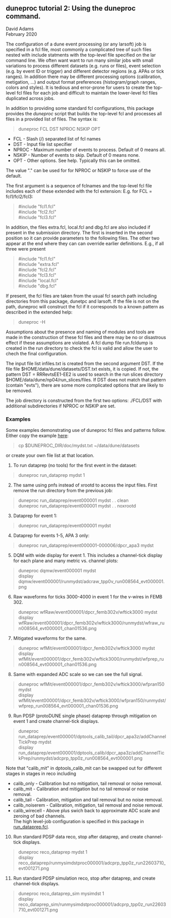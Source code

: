 ## duneproc tutorial 2: Using the duneproc command.

David Adams   
February 2020

The configuration of a dune event processing (or any larsoft) job is specified in a fcl
file, most commonly a complicated tree of such files nested with include statments
with the top-level file specified on the lar command line.
We often want want to run many similar jobs with small variations to process different
datasets (e.g. runs or files), event selection (e.g. by event ID or trigger)
and different detector regions (e.g. APAs or tick ranges).
In addition there may be different processing options (calibration, metigation, ...)
and output format preferences (histogram/graph ranges, colors and styles).
It is tedious and error-prone for users to create the top-level fcl files for each job
and difficult to maintain the lower-level fcl files duplicated across jobs.

In addition to providing some standard fcl configurations, this package provides the *duneproc*
script that builds the top-level fcl and processes all files in a provided list of files.
The syntax is:

> duneproc FCL DST NPROC NSKIP OPT

* FCL - Slash (/) separated list of fcl names
* DST - Input file list specifier
* NPROC - Maximum number of events to process. Default of 0 means all.
* NSKIP - Number of events to skip. Default of 0 means none.
* OPT - Other options. See help. Typically this can be omitted.

The value "." can be used for for NPROC or NSKIP to force use of the default.

The first argument is a sequence of fclnames and the top-level fcl
file includes each of these extended with the fcl extension:
E.g. for FCL = fcl1/fcl2/fcl3:

> #include "fcl1.fcl"  
> #include "fcl2.fcl"  
> #include "fcl3.fcl"  

In addition, the files extra.fcl, local.fcl and dbg.fcl are also included if
present in the submission directory.
The first is inserted in the second position so it can provide parameters
to the following files.
The other two appear at the end where they can can override earlier definitions.
E.g., if all three were present

> #include "fcl1.fcl"  
> #include "extra.fcl"  
> #include "fcl2.fcl"  
> #include "fcl3.fcl"  
> #include "local.fcl"  
> #include "dbg.fcl"

If present, the fcl files are taken from the usual fcl search path including
directories from this package, dunetpc and larsoft.
If the file is not on the path, duneproc will construct the fcl if it corresponds
to a known pattern as described in the extended help:

> duneproc -H

Assumptions about the presence and naming of modules and tools are made in the construction
of these fcl files and there may be no or disastrous effect if these assumptions are violated.
A fcl dump file run.fcldump is created in the run directory to check the fcl is valid and
allow the user to chech the final configuration.

The input file list infiles.txt is created from the second argument DST.
If the file file $HOME/data/dune/datasets/DST.txt exists, it is copied.
If not, the pattern DST = RRRevtsEE1-EE2 is used to search in the run slices directory
$HOME/data/dune/np04/run_slices/files.
If DST does not match that pattern (contain "evts"),
there are some more complicated options that are likely to be removed.

The job directory is constructed from the first two options: ./FCL/DST with
additional subdirectories if NPROC or NSKIP are set.

### Examples

Some examples demonstrating use of duneproc fcl files and patterns follow.
Either copy the example [here](mydst.txt):

> cp $DUNEPROC_DIR/doc/mydst.txt ~/data/dune/datasets

or create your own file list at that location.

1. To run dataprep (no tools) for the first event in the dataset:
> duneproc run_dataprep mydst 1

2. The same using pnfs instead of xrootd to access the input files.
First remove the run directory from the previous job:
> duneproc run_dataprep/event000001 mydst . . clean  
> duneproc run_dataprep/event000001 mydst . . noxrootd

3. Dataprep for event 1:
> duneproc run_dataprep/event000001 mydst

4. Dataprep for events 1-5, APA 3 only:
> duneproc run_dataprep/event000001-000006/dpcr_apa3 mydst 

5. DQM with wide display for event 1. This includes a channel-tick
display for each plane and many metric vs. channel plots:
> duneproc dqmw/event000001 mydst  
> display dqmw/event000001/runmydst/adcraw_tpp0v_run008564_evt000001.png 

6. Raw waveforms for ticks 3000-4000 in event 1 for the v-wires in FEMB 302.
> duneproc wfRaw/event000001/dpcr_femb302v/wftick3000 mydst  
> display wfRaw/event000001/dpcr_femb302v/wftick3000/runmydst/wfraw_run008564_evt000001_chan01536.png

7. Mitigated waveforms for the same.
> duneproc wfMit/event000001/dpcr_femb302v/wftick3000 mydst  
> display wfMit/event000001/dpcr_femb302v/wftick3000/runmydst/wfprep_run008564_evt000001_chan01536.png

8. Same with expanded ADC scale so we can see the full signal.
> duneproc wfMit/event000001/dpcr_femb302v/wftick3000/wfpran150 mydst  
> display wfMit/event000001/dpcr_femb302v/wftick3000/wfpran150/runmydst/wfprep_run008564_evt000001_chan01536.png 

9. Run PDSP (protoDUNE single phase) dataprep through mitigation on event 1 and create channel-tick displays.
> duneproc run_dataprep/event000001/dptools_calib_tail/dpcr_apa3z/addChannelTickPrep mydst  
> display run_dataprep/event000001/dptools_calib/dpcr_apa3z/addChannelTickPrep/runmydst/adcprp_tpp0z_run008564_evt000001.png

Note that "calib_mit" in dptools_calib_mit can be swapped out for different stages in stages in reco including
* calib_only - Calibration but no mitigation, tail removal or noise removal.
* calib_mit - Calibration and mitigation but no tail removal or noise removal.
* calib_tail - Calibration, mitigation and tail removal but no noise removal.
* calib_noiserem - Calibration, mitigation, tail removal and noise removal.
* calib_wirecell - Above plus swich back to approximate ADC scale and zeroing of bad channels.  
The high level-job configuration is specified in this package in [run_dataprep.fcl](../fcl/run_dataprep.fcl).

10. Run standard PDSP data reco, stop after dataprep, and create channel-tick displays.
> duneproc reco_dataprep mydst 1  
> display reco_dataprep/runmysimdstproc000001/adcprp_tpp0z_run22603710_evt001271.png

11. Run standard PDSP simulation reco, stop after dataprep, and create channel-tick displays.
> duneproc reco_dataprep_sim mysimdst 1  
> display reco_dataprep_sim/runmysimdstproc000001/adcprp_tpp0z_run22603710_evt001271.png





